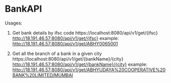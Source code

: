 # BankAPI
Usages:

1. Get bank details by ifsc code
https://localhost:8080/api/v1/get/{ifsc}
http://18.191.46.57:8080/api/v1/get/{ifsc}
example: http://18.191.46.57:8080/api/v1/get/ABHY0065001

2. Get all the branch of a bank in a given city
https://localhost:8080/api/v1/get/{bankName}/{city}
http://18.191.46.57:8080/api/v1/get/{bankName}/{city}
example: http://18.191.46.57:8080/api/v1/get/ABHYUDAYA%20COOPERATIVE%20BANK%20LIMITED/MUMBAI
